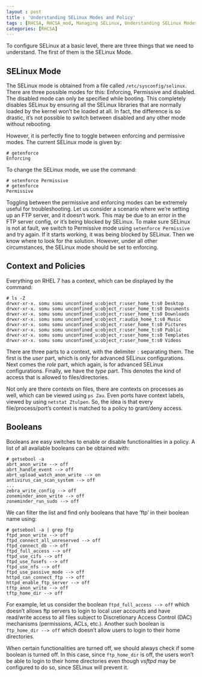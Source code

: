 ```yaml
---
layout : post
title : 'Understanding SELinux Modes and Policy'
tags : [RHCSA, RHCSA_mod, Managing SELinux, Understanding SELinux Modes and Policy]
categories: [RHCSA]
---
```



To configure SELinux at a basic level, there are three things that we
need to understand. The first of them is the SELinux Mode.

## SELinux Mode

The SELinux mode is obtained from a file called
`/etc/sysconfig/selinux`. There are three possible modes for this:
Enforcing, Permissive and disabled. The disabled mode can only be
specified while booting. This completely disables SELinux by ensuring
all the SELinux libraries that are normally loaded by the kernel won’t
be loaded at all. In fact, the difference is so drastic, it’s not
possible to switch between disabled and any other mode without
rebooting.

However, it is perfectly fine to toggle between enforcing and permissive
modes. The current SELinux mode is given by:

``` console
# getenforce
Enforcing
```

To change the SELinux mode, we use the command:

``` console
# setenforce Permissive
# getenforce
Permissive
```

Toggling between the permissive and enforcing modes can be extremely
useful for troubleshooting. Let us consider a scenario where we’re
setting up an FTP server, and it doesn’t work. This may be due to an
error in the FTP server config, or it’s being blocked by SELinux. To
make sure SELinux is not at fault, we switch to Permissive mode using
`setenforce Permissive` and try again. If it starts working, it was
being blocked by SELinux. Then we know where to look for the solution.
However, under all other circumstances, the SELinux mode should be set
to enforcing.

## Context and Policies

Everything on RHEL 7 has a context, which can be displayed by the
command:

``` console
# ls -Z
drwxr-xr-x. somu somu unconfined_u:object_r:user_home_t:s0 Desktop
drwxr-xr-x. somu somu unconfined_u:object_r:user_home_t:s0 Documents
drwxr-xr-x. somu somu unconfined_u:object_r:user_home_t:s0 Downloads
drwxr-xr-x. somu somu unconfined_u:object_r:audio_home_t:s0 Music
drwxr-xr-x. somu somu unconfined_u:object_r:user_home_t:s0 Pictures
drwxr-xr-x. somu somu unconfined_u:object_r:user_home_t:s0 Public
drwxr-xr-x. somu somu unconfined_u:object_r:user_home_t:s0 Templates
drwxr-xr-x. somu somu unconfined_u:object_r:user_home_t:s0 Videos
```

There are three parts to a context, with the delimiter `:` separating
them. The first is the *user* part, which is only for advanced SELinux
configurations. Next comes the *role* part, which again, is for advanced
SELinux configurations. Finally, we have the *type* part. This denotes
the kind of access that is allowed to files/directories.

Not only are there contexts on files, there are contexts on processes as
well, which can be viewed using `ps Zau`. Even ports have context
labels, viewed by using `netstat Ztulpen`. So, the idea is that every
file/process/port’s context is matched to a policy to grant/deny access.

## Booleans

Booleans are easy switches to enable or disable functionalities in a
policy. A list of all available booleans can be obtained with:

``` console
# getsebool -a
abrt_anon_write --> off
abrt_handle_event --> off
abrt_upload_watch_anon_write --> on
antivirus_can_scan_system --> off
...
zebra_write_config --> off
zoneminder_anon_write --> off
zoneminder_run_sudo --> off
```

We can filter the list and find only booleans that have ’ftp’ in their
boolean name using:

``` console
# getsebool -a | grep ftp
ftpd_anon_write --> off
ftpd_connect_all_unreserved --> off
ftpd_connect_db --> off
ftpd_full_access --> off
ftpd_use_cifs --> off
ftpd_use_fusefs --> off
ftpd_use_nfs --> off
ftpd_use_passive_mode --> off
httpd_can_connect_ftp --> off
httpd_enable_ftp_server --> off
tftp_anon_write --> off
tftp_home_dir --> off
```

For example, let us consider the boolean `ftpd_full_access --> off`
which doesn’t allows ftp servers to login to local user accounts and
have read/write access to all files subject to Discretionary Access
Control (DAC) mechanisms (permissions, ACLs, etc.). Another such boolean
is `ftp_home_dir --> off` which doesn’t allow users to login to their
home directories.

When certain functionalities are turned off, we should always check if
some boolean is turned off. In this case, since `ftp_home_dir` is off,
the users won’t be able to login to their home directories even though
*vsftpd* may be configured to do so, since SELinux will prevent it.
